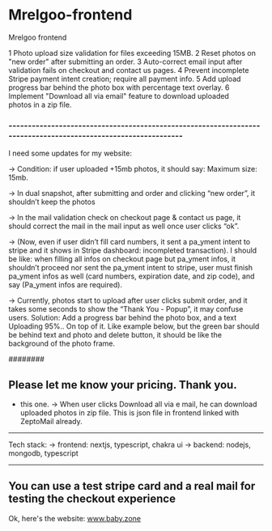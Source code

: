 # Mrelgoo-frontend

Mrelgoo frontend

1 Photo upload size validation for files exceeding 15MB.
2 Reset photos on "new order" after submitting an order.
3 Auto-correct email input after validation fails on checkout and contact us pages.
4 Prevent incomplete Stripe payment intent creation; require all payment info.
5 Add upload progress bar behind the photo box with percentage text overlay.
6 Implement "Download all via email" feature to download uploaded photos in a zip file.

### --------------------------------------------------------------------------------------------------------------

I need some updates for my website:

→ Condition: if user uploaded +15mb photos, it should say: Maximum size: 15mb.

→ In dual snapshot, after submitting and order and clicking “new order”, it shouldn’t keep the photos

→ In the mail validation check on checkout page & contact us page, it should correct the mail in the mail input as well once user clicks “ok”.

→ (Now, even if user didn’t fill card numbers, it sent a pa_yment intent to stripe and it shows in Stripe dashboard: incompleted transaction). I should be like: when filling all infos on checkout page but pa_yment infos, it shouldn’t proceed nor sent the pa_yment intent to stripe, user must finish pa_yment infos as well (card numbers, expiration date, and zip code), and say (Pa_yment infos are required).

→ Currently, photos start to upload after user clicks submit order, and it takes some seconds to show the “Thank You - Popup”, it may confuse users. Solution: Add a progress bar behind the photo box, and a text Uploading 95%.. On top of it. Like example below, but the green bar should be behind text and photo and delete button, it should be like the background of the photo frame.

########

## Please let me know your pricing. Thank you.

- this one.
  → When user clicks Download all via e mail, he can download uploaded photos in zip file. This is json file in frontend linked with ZeptoMail already.

---

Tech stack:
→ frontend: nextjs, typescript, chakra ui
→ backend: nodejs, mongodb, typescript

---

## You can use a test stripe card and a real mail for testing the checkout experience

Ok, here's the website: www.baby.zone
